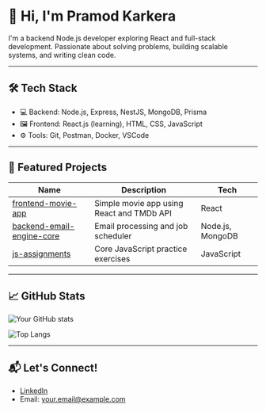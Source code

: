 # 👋 Hi, I'm Pramod Karkera

I'm a backend Node.js developer exploring React and full-stack development. Passionate about solving problems, building scalable systems, and writing clean code.

---

## 🛠️ Tech Stack
- 💻 Backend: Node.js, Express, NestJS, MongoDB, Prisma
- 🖼️ Frontend: React.js (learning), HTML, CSS, JavaScript
- ⚙️ Tools: Git, Postman, Docker, VSCode

---

## 📁 Featured Projects

| Name | Description | Tech |
|------|-------------|------|
| [frontend-movie-app](https://github.com/prkarkera/frontend-movie-app) | Simple movie app using React and TMDb API | React |
| [backend-email-engine-core](https://github.com/prkarkera/backend-email-engine-core) | Email processing and job scheduler | Node.js, MongoDB |
| [js-assignments](https://github.com/prkarkera/js-assignments) | Core JavaScript practice exercises | JavaScript |

---

## 📈 GitHub Stats
![Your GitHub stats](https://github-readme-stats.vercel.app/api?username=prkarkera&show_icons=true&theme=radical)

![Top Langs](https://github-readme-stats.vercel.app/api/top-langs/?username=prkarkera&layout=compact&theme=radical)

---

## 📬 Let's Connect!
- [LinkedIn](https://www.linkedin.com/in/your-link/)
- Email: your.email@example.com
